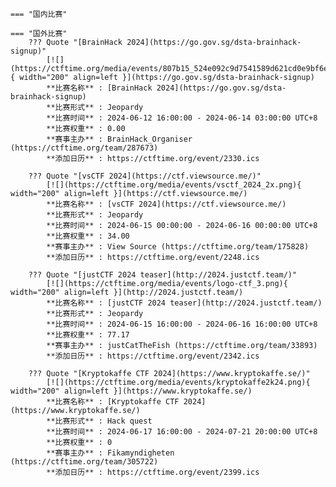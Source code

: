     === "国内比赛"
    
    === "国外比赛"
        ??? Quote "[BrainHack 2024](https://go.gov.sg/dsta-brainhack-signup)"  
            [![](https://ctftime.org/media/events/807b15_524e092c9d7541589d621cd0e9bf6e4bmv2.jpeg){ width="200" align=left }](https://go.gov.sg/dsta-brainhack-signup)  
            **比赛名称** : [BrainHack 2024](https://go.gov.sg/dsta-brainhack-signup)  
            **比赛形式** : Jeopardy  
            **比赛时间** : 2024-06-12 16:00:00 - 2024-06-14 03:00:00 UTC+8  
            **比赛权重** : 0.00  
            **赛事主办** : BrainHack_Organiser (https://ctftime.org/team/287673)  
            **添加日历** : https://ctftime.org/event/2330.ics  
            
        ??? Quote "[vsCTF 2024](https://ctf.viewsource.me/)"  
            [![](https://ctftime.org/media/events/vsctf_2024_2x.png){ width="200" align=left }](https://ctf.viewsource.me/)  
            **比赛名称** : [vsCTF 2024](https://ctf.viewsource.me/)  
            **比赛形式** : Jeopardy  
            **比赛时间** : 2024-06-15 00:00:00 - 2024-06-16 00:00:00 UTC+8  
            **比赛权重** : 34.00  
            **赛事主办** : View Source (https://ctftime.org/team/175828)  
            **添加日历** : https://ctftime.org/event/2248.ics  
            
        ??? Quote "[justCTF 2024 teaser](http://2024.justctf.team/)"  
            [![](https://ctftime.org/media/events/logo-ctf_3.png){ width="200" align=left }](http://2024.justctf.team/)  
            **比赛名称** : [justCTF 2024 teaser](http://2024.justctf.team/)  
            **比赛形式** : Jeopardy  
            **比赛时间** : 2024-06-15 16:00:00 - 2024-06-16 16:00:00 UTC+8  
            **比赛权重** : 77.17  
            **赛事主办** : justCatTheFish (https://ctftime.org/team/33893)  
            **添加日历** : https://ctftime.org/event/2342.ics  
            
        ??? Quote "[Kryptokaffe CTF 2024](https://www.kryptokaffe.se/)"  
            [![](https://ctftime.org/media/events/kryptokaffe2k24.png){ width="200" align=left }](https://www.kryptokaffe.se/)  
            **比赛名称** : [Kryptokaffe CTF 2024](https://www.kryptokaffe.se/)  
            **比赛形式** : Hack quest  
            **比赛时间** : 2024-06-17 16:00:00 - 2024-07-21 20:00:00 UTC+8  
            **比赛权重** : 0  
            **赛事主办** : Fikamyndigheten (https://ctftime.org/team/305722)  
            **添加日历** : https://ctftime.org/event/2399.ics  
            
